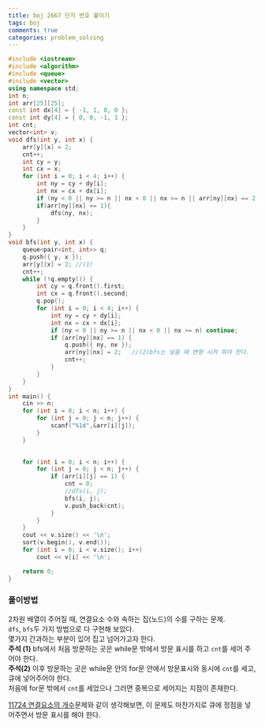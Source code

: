 ```yaml
---
title: boj 2667 단지 번호 붙이기
tags: boj
comments: true
categories: problem_solving
---
```

```c++
#include <iostream>
#include <algorithm>
#include <queue>
#include <vector>
using namespace std;
int n;
int arr[25][25];
const int dx[4] = { -1, 1, 0, 0 };
const int dy[4] = { 0, 0, -1, 1 };
int cnt;
vector<int> v;
void dfs(int y, int x) {
	arr[y][x] = 2;
	cnt++;
	int cy = y;
	int cx = x;
	for (int i = 0; i < 4; i++) {
		int ny = cy + dy[i];
		int nx = cx + dx[i];
		if (ny < 0 || ny >= n || nx < 0 || nx >= n || arr[ny][nx] == 2) continue;
		if(arr[ny][nx] == 1){
			dfs(ny, nx);
		}
	}
}
void bfs(int y, int x) {
	queue<pair<int, int>> q;
	q.push({ y, x });
	arr[y][x] = 2; //(1)
	cnt++;
	while (!q.empty()) {
		int cy = q.front().first;
		int cx = q.front().second;
		q.pop();
		for (int i = 0; i < 4; i++) {
			int ny = cy + dy[i];
			int nx = cx + dx[i];
			if (ny < 0 || ny >= n || nx < 0 || nx >= n) continue;
			if (arr[ny][nx] == 1) {
				q.push({ ny, nx });
				arr[ny][nx] = 2;   //(2)bfs는 넣을 때 변형 시켜 줘야 한다.
				cnt++;
			}
		}
	}
}
int main() {
	cin >> n;
	for (int i = 0; i < n; i++) {
		for (int j = 0; j < n; j++) {
			scanf("%1d",&arr[i][j]);
		}
	}

	
	for (int i = 0; i < n; i++) {
		for (int j = 0; j < n; j++) {
			if (arr[i][j] == 1) {
				cnt = 0;
				//dfs(i, j);
				bfs(i, j);
				v.push_back(cnt);
			}
		}
	}
	cout << v.size() << '\n';
	sort(v.begin(), v.end());
	for (int i = 0; i < v.size(); i++)
		cout << v[i] << '\n';

	return 0;
}
```
### 풀이방법  
2차원 배열이 주어질 때, 연결요소 수와 속하는 집(노드)의 수를 구하는 문제.  
`dfs`, `bfs`두 가지 방법으로 다 구현해 보았다.  
몇가지 간과하는 부분이 있어 집고 넘어가고자 한다.  
**주석 (1)** bfs에서 처음 방문하는 곳은 while문 밖에서 방문 표시를 하고 `cnt`를 세어 주어야 한다.  
**주석(2)** 이후 방문하는 곳은 while문 안의 for문 안에서 방문표시와 동시에 `cnt`를 세고, 큐에 넣어주어야 한다.  
처음에 for문 밖에서 `cnt`를 세었으나 그러면 중복으로 세어지는 지점이 존재한다.
  
  
[11724 연결요소의 개수](https://www.acmicpc.net/problem/11724)문제와 같이 생각해보면, 이 문제도 마찬가지로 큐에 정점을 넣어주면서 방문 표시를 해야 한다.  
